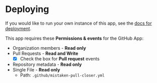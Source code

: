 # Deploying

If you would like to run your own instance of this app, see the [docs for deployment](https://probot.github.io/docs/deployment/).

This app requires these **Permissions & events** for the GitHub App:

- Organization members - **Read only**
- Pull Requests - **Read and Write**
  - [x] Check the box for **Pull request** events
- Repository metadata - **Read only**
- Single File - **Read only**
  - Path: `.github/mistaken-pull-closer.yml`
